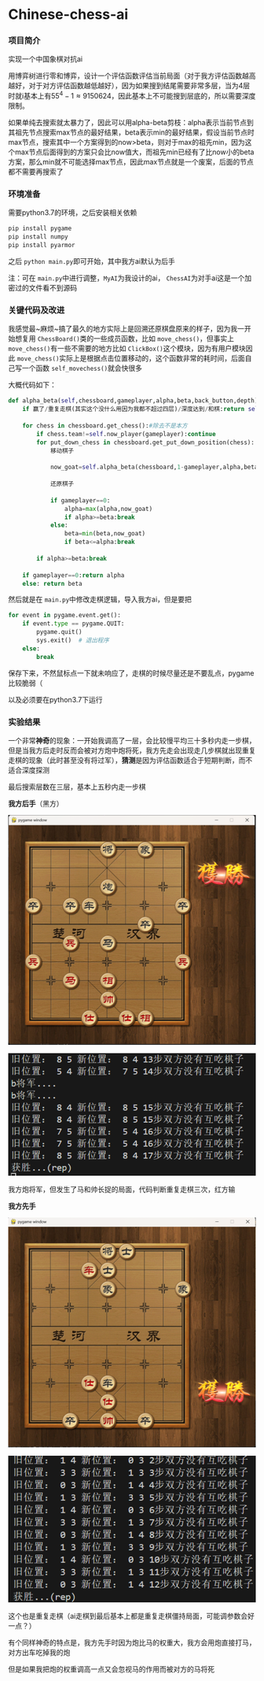 # Chinese-chess-ai

### 项目简介

实现一个中国象棋对抗ai

用博弈树进行零和博弈，设计一个评估函数评估当前局面（对于我方评估函数越高越好，对于对方评估函数越低越好），因为如果搜到结尾需要非常多层，当为4层时就i基本上有$55^4 - 1 \approx 9150624$，因此基本上不可能搜到层底的，所以需要深度限制。

如果单纯去搜索就太暴力了，因此可以用alpha-beta剪枝：alpha表示当前节点到其祖先节点搜索max节点的最好结果，beta表示min的最好结果，假设当前节点时max节点，搜索其中一个方案得到的now>beta，则对于max的祖先min，因为这个max节点后面得到的方案只会比now值大，而祖先min已经有了比now小的beta方案，那么min就不可能选择max节点，因此max节点就是一个废案，后面的节点都不需要再搜索了

### 环境准备

需要python3.7的环境，之后安装相关依赖

```bash
pip install pygame
pip install numpy
pip install pyarmor
```

之后 `python main.py`即可开始，其中我方ai默认为后手

注：可在 `main.py`中进行调整，`MyAI`为我设计的ai， `ChessAI`为对手ai这是一个加密过的文件看不到源码

### 关键代码及改进

我感觉最~麻烦~搞了最久的地方实际上是回溯还原棋盘原来的样子，因为我一开始想复用 `ChessBoard()`类的一些成员函数，比如 `move_chess()`，但事实上 `move_chess()`有一些不需要的地方比如 `ClickBox()`这个模块，因为有用户模块因此 `move_chess()`实际上是根据点击位置移动的，这个函数非常的耗时间，后面自己写一个函数 `self_movechess()`就会快很多

大概代码如下：

```python
def alpha_beta(self,chessboard,gameplayer,alpha,beta,back_button,depth):#return present_goat,0表示alpha(max,myself),1表示beta
    if 赢了/重复走棋(其实这个没什么用因为我都不超过四层)/深度达到/和棋:return self.evaluate_class.evaluate(chessboard) 

    for chess in chessboard.get_chess():#除去不是本方
        if chess.team!=self.now_player(gameplayer):continue
        for put_down_chess in chessboard.get_put_down_position(chess):
            移动棋子

            now_goat=self.alpha_beta(chessboard,1-gameplayer,alpha,beta,back_button,depth-1)

            还原棋子

            if gameplayer==0:
                alpha=max(alpha,now_goat)
                if alpha>=beta:break
            else:
                beta=min(beta,now_goat)
                if beta<=alpha:break
  
        if alpha>=beta:break

    if gameplayer==0:return alpha
    else: return beta  
```

然后就是在 `main.py`中修改走棋逻辑，导入我方ai，但是要把

```python
for event in pygame.event.get():
    if event.type == pygame.QUIT:
        pygame.quit()
        sys.exit()  # 退出程序
    else:
        break

```

保存下来，不然鼠标点一下就未响应了，走棋的时候尽量还是不要乱点，pygame比较脆弱（

以及必须要在python3.7下运行

### 实验结果

一个非常**神奇**的现象：一开始我调高了一层，会比较慢平均三十多秒内走一步棋，但是当我方后走时反而会被对方炮中炮将死，我方先走会出现走几步棋就出现重复走棋的现象（此时甚至没有将过军），**猜测**是因为评估函数适合于短期判断，而不适合深度探测

最后搜索层数在三层，基本上五秒内走一步棋

**我方后手**（黑方）

![1744349870335](image/README/1744349870335.png)

![1744349905072](image/README/1744349905072.png)

我方炮将军，但发生了马和帅长捉的局面，代码判断重复走棋三次，红方输

**我方先手**

![1744350626063](image/README/1744350626063.png)

![1744350655157](image/README/1744350655157.png)

这个也是重复走棋（ai走棋到最后基本上都是重复走棋僵持局面，可能调参数会好一点？）

有个同样神奇的特点是，我方先手时因为炮比马的权重大，我方会用炮直接打马，对方出车吃掉我的炮

但是如果我把炮的权重调高一点又会忽视马的作用而被对方的马将死
